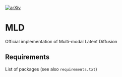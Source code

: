 

[![arXiv](https://img.shields.io/badge/arXiv-2306.09031-04445.svg)](https://arxiv.org/abs/2306.04445)


# MLD
Official implementation of Multi-modal Latent Diffusion


## Requirements
List of packages (see also `requirements.txt`)

